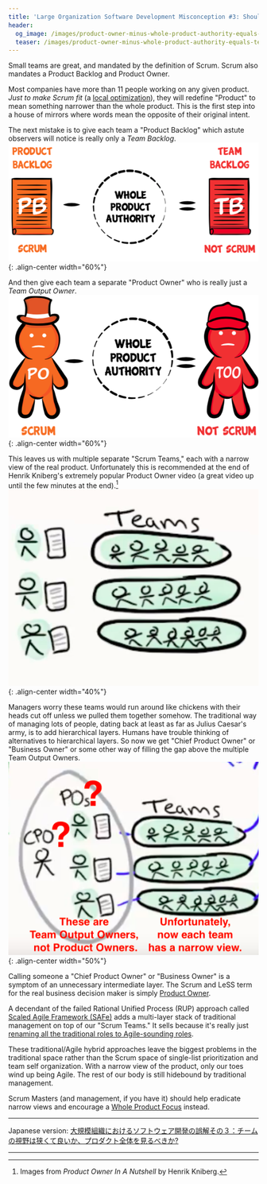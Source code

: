 ```yaml
---
title: 'Large Organization Software Development Misconception #3: Should Our Team See A Narrow View Or A Whole Product View?'
header:
  og_image: /images/product-owner-minus-whole-product-authority-equals-team-output-owner.png
  teaser: /images/product-owner-minus-whole-product-authority-equals-team-output-owner.png
---
```


Small teams are great, and mandated by the definition of Scrum.  Scrum also mandates a Product Backlog and Product Owner.  

Most companies have more than 11 people working on any given product.  *Just to make Scrum fit* (a [local optimization](/local-optimization-bias)), they will redefine "Product" to mean something narrower than the whole product.  This is the first step into a house of mirrors where words mean the opposite of their original intent.

The next mistake is to give each team a "Product Backlog" which astute observers will notice is really only a *Team Backlog*.
![Product Backlog minus whole product authority equals Team Backlog](/images/product-backlog-minus-whole-product-authority-equals-team-backlog.png){: .align-center width="60%"}

And then give each team a separate "Product Owner" who is really just a *Team Output Owner*.
![Product Owner minus whole product authority equals Team Output Owner](/images/product-owner-minus-whole-product-authority-equals-team-output-owner.png){: .align-center width="60%"}

This leaves us with multiple separate "Scrum Teams," each with a narrow view of the real product. Unfortunately this is recommended at the end of Henrik Kniberg's extremely popular Product Owner video (a great video up until the few minutes at the end).[^1]
![Henrik Kniberg Multiple-PO Dysfunction](/images/henrik-kniberg-multiple-po-dysfunction.png){: .align-center width="40%"}

Managers worry these teams would run around like chickens with their heads cut off unless we pulled them together somehow.  The traditional way of managing lots of people, dating back at least as far as Julius Caesar's army, is to add hierarchical layers.  Humans have trouble thinking of alternatives to hierarchical layers.  So now we get "Chief Product Owner" or "Business Owner" or some other way of filling the gap above the multiple Team Output Owners.
![Henrik Kniberg Product Owner In a Nutshell Dysfunction](/images/henrik-kniberg-cpo-dysfunction.png){: .align-center width="50%"}

Calling someone a "Chief Product Owner" or "Business Owner" is a symptom of an unnecessary intermediate layer.  The Scrum and LeSS term for the real business decision maker is simply [Product Owner](https://less.works/less/framework/product-owner.html).

A decendant of the failed Rational Unified Process (RUP) approach called [Scaled Agile Framework (SAFe)](http://www.lafable.com/) adds a multi-layer stack of traditional management on top of our "Scrum Teams."  It sells because it's really just [renaming all the traditional roles to Agile-sounding roles](https://fansofless.com).  

These traditional/Agile hybrid approaches leave the biggest problems in the traditional space rather than the Scrum space of single-list prioritization and team self organization.  With a narrow view of the product, only our toes wind up being Agile.  The rest of our body is still hidebound by traditional management.

Scrum Masters (and management, if you have it) should help eradicate narrow views and encourage a [Whole Product Focus](https://less.works/less/principles/whole-product-focus.html) instead.

[^1]: Images from _Product Owner In A Nutshell_ by Henrik Kniberg.

* * * 

Japanese version: [大規模組織におけるソフトウェア開発の誤解その３：チームの視野は狭くて良いか、プロダクト全体を見るべきか?](https://scrummaster.jp/misconception-3-should-our-team-see-a-narrow-view-or-a-whole-product-view-jp/)

* * *
